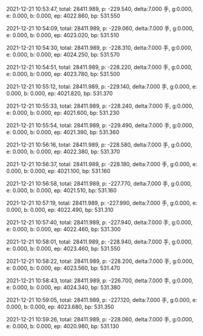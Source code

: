 2021-12-21 10:53:47, total: 28411.989, p: -229.540, delta:7.000 手, g:0.000, e: 0.000, b: 0.000, ep: 4022.860, bp: 531.550

2021-12-21 10:54:09, total: 28411.989, p: -229.060, delta:7.000 手, g:0.000, e: 0.000, b: 0.000, ep: 4023.020, bp: 531.510

2021-12-21 10:54:30, total: 28411.989, p: -228.310, delta:7.000 手, g:0.000, e: 0.000, b: 0.000, ep: 4024.250, bp: 531.570

2021-12-21 10:54:51, total: 28411.989, p: -228.220, delta:7.000 手, g:0.000, e: 0.000, b: 0.000, ep: 4023.780, bp: 531.500

2021-12-21 10:55:12, total: 28411.989, p: -229.140, delta:7.000 手, g:0.000, e: 0.000, b: 0.000, ep: 4021.820, bp: 531.370

2021-12-21 10:55:33, total: 28411.989, p: -228.240, delta:7.000 手, g:0.000, e: 0.000, b: 0.000, ep: 4021.600, bp: 531.230

2021-12-21 10:55:54, total: 28411.989, p: -229.490, delta:7.000 手, g:0.000, e: 0.000, b: 0.000, ep: 4021.390, bp: 531.360

2021-12-21 10:56:16, total: 28411.989, p: -228.580, delta:7.000 手, g:0.000, e: 0.000, b: 0.000, ep: 4022.380, bp: 531.370

2021-12-21 10:56:37, total: 28411.989, p: -228.180, delta:7.000 手, g:0.000, e: 0.000, b: 0.000, ep: 4021.100, bp: 531.160

2021-12-21 10:56:58, total: 28411.989, p: -227.770, delta:7.000 手, g:0.000, e: 0.000, b: 0.000, ep: 4021.510, bp: 531.160

2021-12-21 10:57:19, total: 28411.989, p: -227.990, delta:7.000 手, g:0.000, e: 0.000, b: 0.000, ep: 4022.490, bp: 531.310

2021-12-21 10:57:40, total: 28411.989, p: -227.940, delta:7.000 手, g:0.000, e: 0.000, b: 0.000, ep: 4022.460, bp: 531.300

2021-12-21 10:58:01, total: 28411.989, p: -228.940, delta:7.000 手, g:0.000, e: 0.000, b: 0.000, ep: 4023.460, bp: 531.550

2021-12-21 10:58:22, total: 28411.989, p: -228.200, delta:7.000 手, g:0.000, e: 0.000, b: 0.000, ep: 4023.560, bp: 531.470

2021-12-21 10:58:43, total: 28411.989, p: -226.700, delta:7.000 手, g:0.000, e: 0.000, b: 0.000, ep: 4024.340, bp: 531.380

2021-12-21 10:59:05, total: 28411.989, p: -227.120, delta:7.000 手, g:0.000, e: 0.000, b: 0.000, ep: 4023.680, bp: 531.350

2021-12-21 10:59:26, total: 28411.989, p: -228.060, delta:7.000 手, g:0.000, e: 0.000, b: 0.000, ep: 4020.980, bp: 531.130